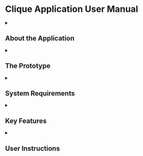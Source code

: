 # **Clique Application User Manual**

<details>
  <summary><h2><strong>About the Application</strong></h2></summary>
Clique is a vibrant social media platform developed by SPECS, a passionate team of innovators: Andulana, Dela Cruz, Gillesania, and Naraga. Designed
exclusively for college students of Mapua Malayan Colleges Mindanao, Clique fosters a sense of belonging and support within the community. It is an 
online space for students to express themselves freely, stay informed on school events and announcements, and engage in discussions. Its goal is to 
create a more positive campus culture at MMCM where everyone feels connected, supported, and empowered.
</details>


<details>
  <summary><h2><strong>The Prototype</strong></h2></summary>
Clique's prototype was designed using Figma, leveraging the platform's features to develop a user-friendly and visually appealing interface. 
The decision to use Figma was ideal for the team due to its strengths in real-time collaboration and interaction design. This allowed the 
designers to work together, create interactive prototypes, and ensure that the interface met the user needs.

Link to Figma:
</details>

<details>
  <summary><h2><strong>System Requirements</strong></h2></summary>
   
#### Minimum Requirements
- **Processor Cores:** Quad-Core 1.4 GHz
- **OS:** Android 7.0 (Nougat) or iOS 12 
- **RAM:** 2 GB
#### Recommended Requirements
- **Processor Cores:** Octa-core 2.0 GHz
- **OS:** Android 10 or iOS 14 
- **RAM:** 4 GB

#### Permissions
Camera, Microphone, Storage, Notifications, Network Access

</details>

<details>
  <summary><h2><strong>Key Features</strong></h2></summary>

- Sign up for an account or log in to an existing account.
- View and customize profile page.
- View home page.
- Interact with posts.
- Search other users, cliques, and topics.
- Follow other users.
- Join cliques.
- Message with other users or cliques.

</details>

<details>
  <summary><h2><strong>User Instructions</strong></h2></summary>
  
**1. Open the application and sign up or log in. <br><br>**
   Upon launching the application, users are greeted by a welcome screen displaying the logo. Here, they can choose to either log in to
   an existing account or sign up for a new one. Existing users can enter their username and password on the login page, while new users 
   can create an account by providing the required information on the signup page.

**2. View or customize profile page. <br><br>**
   After creating an account, users land on an empty profile page. Switching to the ‘Posts’ or ‘Cliques’ tab reveals similarly empty pages.
   Clicking ‘Edit Profile’ allows customization of personal information. After saving, their customized profile is displayed. Logging into 
   an existing account grants access to personal and clique posts. Clicking 'Share' automatically copies a profile link.

**3. View posts by other users. <br><br>**
   Clicking the home button directs users to their feed, displaying posts from people they follow. Tapping the "more" button reveals options
   such as mute and report. Clicking on a post expands it to show comments. The search button above provides a search field and lists trending topics. 
   Selecting a topic displays all related posts.

**4. Search for a user, clique, or topic. <br><br>**
   When the user types on the search field, a list of possible matches will appear. Clicking on a result will direct them to the another page.

**5. View notifications. <br><br>**
  When the user clicks on the notification button, they will see all users who have interacted with their personal posts and posts within their cliques.

**6. Find a message. <br><br>**
  When the user clicks on the message button, they will be directed to a list of direct messages and messages within cliques.

**7. Chat with other users. <br><br>**
  When the user clicks on a message, it will show an expanded view of the conversation. They can attach files and send images from the gallery or camera.
</details>



